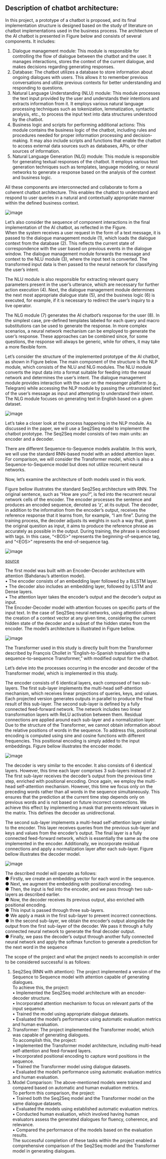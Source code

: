 
<h2 class="code-line" data-line-start=1 data-line-end=2 ><a id="Description_of_chatbot_architecture_1"></a>Description of chatbot architecture:</h2>
<p class="has-line-data" data-line-start="3" data-line-end="4">In this project, a prototype of a chatbot is proposed, and its final implementation structure is designed based on the study of literature on chatbot implementations used in the business process. The architecture of the AI chatbot is presented in Figure below and consists of several components. It includes:</p>
<ol>
<li class="has-line-data" data-line-start="4" data-line-end="5">Dialogue management module: This module is responsible for controlling the flow of dialogue between the chatbot and the user. It manages interactions, stores the context of the current dialogue, and makes decisions regarding generating responses.</li>
<li class="has-line-data" data-line-start="5" data-line-end="6">Database: The chatbot utilizes a database to store information about ongoing dialogues with users. This allows it to remember previous conversations and utilize previous contexts for better understanding and responding to questions.</li>
<li class="has-line-data" data-line-start="6" data-line-end="7">Natural Language Understanding (NLU) module: This module processes the text input provided by the user and understands their intentions and extracts information from it. It employs various natural language processing techniques such as tokenization, lemmatization, syntactic analysis, etc., to process the input text into data structures understood by the chatbot.</li>
<li class="has-line-data" data-line-start="7" data-line-end="8">Business logic and scripts for performing additional actions: This module contains the business logic of the chatbot, including rules and procedures needed for proper information processing and decision-making. It may also include scripts and functions that enable the chatbot to access external data sources such as databases, APIs, or other sources of information.</li>
<li class="has-line-data" data-line-start="8" data-line-end="10">Natural Language Generation (NLG) module: This module is responsible for generating textual responses of the chatbot. It employs various text generation techniques such as templates, language modeling, or neural networks to generate a response based on the analysis of the context and business logic.</li>
</ol>
<p class="has-line-data" data-line-start="10" data-line-end="11">All these components are interconnected and collaborate to form a coherent chatbot architecture. This enables the chatbot to understand and respond to user queries in a natural and contextually appropriate manner within the defined business context.</p>

![image](https://github.com/Tsyhankova/Master-s-thesis/assets/52218796/41e93fe3-805f-492a-a97c-d74ab230a408)

<p class="has-line-data" data-line-start="12" data-line-end="14">Let’s also consider the sequence of component interactions in the final implementation of the AI chatbot, as reflected in the Figure.<br>
When the system receives a user request in the form of a text message, it is passed to the dialogue management module (1), which loads the dialogue context from the database (2). This reflects the current state of correspondence with the user based on previous events in the dialogue window. The dialogue management module forwards the message and context to the NLU module (3), where the input text is converted. The transformed input data is then passed to the neural network for classifying the user’s intent.</p>
<p class="has-line-data" data-line-start="15" data-line-end="16">The NLU module is also responsible for extracting relevant query parameters present in the user’s utterance, which are necessary for further action execution (4). Next, the dialogue management module determines the next most appropriate dialogue state (5), and the business logic (6) is executed, for example, if it is necessary to redirect the user’s inquiry to a live operator.</p>
<p class="has-line-data" data-line-start="17" data-line-end="18">The NLG module (7) generates the AI chatbot’s response for the user (8). In the simplest case, pre-defined templates labeled for each query and macro substitutions can be used to generate the response. In more complex scenarios, a neural network mechanism can be employed to generate the user’s response. These approaches can be combined since, for some questions, the response will always be generic, while for others, it may take a more flexible form.</p>

<p class="has-line-data" data-line-start="1" data-line-end="2">Let’s consider the structure of the implemented prototype of the AI chatbot, as shown in Figure below. The main component of the structure is the NLP module, which consists of the NLU and NLG modules. The NLU module converts the input data into a format suitable for feeding into the neural network and determines the user’s intent. The dialogue management module provides interaction with the user on the messenger platform (e.g., Telegram) while accessing the NLP module by passing the untranslated text of the user’s message as input and attempting to understand their intent. The NLG module focuses on generating text in English based on a given dataset.</p>

![image](https://github.com/Tsyhankova/Master-s-thesis/assets/52218796/942f6f8d-ba48-4d36-b56c-c029a0d64620)

<p class="has-line-data" data-line-start="0" data-line-end="1">Let’s take a closer look at the process happening in the NLP module. As discussed in the paper, we will use a Seq2Seq model to implement the chatbot prototype. The Seq2Seq model consists of two main units: an encoder and a decoder.</p>
<p class="has-line-data" data-line-start="2" data-line-end="3">There are different Sequence-to-Sequence models available. In this work, we will use the standard RNN-based model with an added attention layer. For comparison, we will consider the Transformer model, which is also a Sequence-to-Sequence model but does not utilize recurrent neural networks.</p>
<p class="has-line-data" data-line-start="4" data-line-end="5">Now, let’s examine the architecture of both models used in this work.</p>
<p class="has-line-data" data-line-start="6" data-line-end="7">Figure bellow illustrates the standard Seq2Seq architecture with RNN. The original sentence, such as “How are you?”, is fed into the recurrent neural network cells of the encoder. The encoder processes the sentence and produces an encoded sequence, denoted as ‘z’, at its output. The decoder, in addition to the information from the encoder’s output, receives the reference response that it learns from, for example, “I am fine”. During the training process, the decoder adjusts its weights in such a way that, given the original question as input, it aims to produce the reference phrase as accurately as possible in the output. During training, the phrase is enclosed with tags. In this case, “&lt;BOS&gt;” represents the beginning-of-sequence tag, and “&lt;EOS&gt;” represents the end-of-sequence tag.</p>

![image](https://github.com/Tsyhankova/Master-s-thesis/assets/52218796/8cbf3596-518a-40b5-b29d-5564eaece2de)

[source](https://docs.chainer.org/en/stable/examples/seq2seq.html)

<p class="has-line-data" data-line-start="1" data-line-end="6">The first model was built with an Encoder-Decoder architecture with attention (Bahdanau’s attention model).<br>
•   The encoder consists of an embedding layer followed by a BiLSTM layer.<br>
•   The decoder also includes an embedding layer, followed by LSTM and Dense layers.<br>
•   The attention layer takes the encoder’s output and the decoder’s output as input.<br>
The Encoder-Decoder model with attention focuses on specific parts of the input text. In the case of Seq2Seq neural networks, using attention allows the creation of a context vector at any given time, considering the current hidden state of the decoder and a subset of the hidden states from the encoder. The model’s architecture is illustrated in Figure bellow.</p>

![image](https://github.com/Tsyhankova/Master-s-thesis/assets/52218796/add7b33f-0e10-4b16-84dd-d3b612eeee00)

<p class="has-line-data" data-line-start="1" data-line-end="2">The Transformer used in this study is directly built from the Transformer described by François Chollet in “English-to-Spanish translation with a sequence-to-sequence Transformer,” with modified output for the chatbot.</p>
<p class="has-line-data" data-line-start="3" data-line-end="4">Let’s delve into the processes occurring in the encoder and decoder of the Transformer model, which is implemented in this study.</p>
<p class="has-line-data" data-line-start="5" data-line-end="6">The encoder consists of 6 identical layers, each composed of two sub-layers. The first sub-layer implements the multi-head self-attention mechanism, which receives linear projections of queries, keys, and values. Each projected version generates outputs in parallel to produce the final result of this sub-layer. The second sub-layer is defined by a fully connected feed-forward network. The network includes two linear transformation layers with ReLU activation between them. Residual connections are applied around each sub-layer and a normalization layer. Due to the structure of the Transformer, we cannot obtain information about the relative positions of words in the sequence. To address this, positional encoding is computed using sine and cosine functions with different frequencies. This positional encoding is simply added to the input embeddings. Figure bellow illustrates the encoder model.</p>

![image](https://github.com/Tsyhankova/Master-s-thesis/assets/52218796/3194451c-68bb-43e1-8a17-4ba35dc94179)

<p class="has-line-data" data-line-start="1" data-line-end="2">The decoder is very similar to the encoder. It also consists of 6 identical layers. However, this time each layer comprises 3 sub-layers instead of 2. The first sub-layer receives the decoder’s output from the previous time step, enriched with positional encoding. Once again, we employ the multi-head self-attention mechanism. However, this time we focus only on the preceding words rather than all words in the sequence simultaneously. This ensures that the prediction at the current time step depends only on previous words and is not based on future incorrect connections. We achieve this effect by implementing a mask that prevents relevant values in the matrix. This defines the decoder as unidirectional.</p>
<p class="has-line-data" data-line-start="3" data-line-end="4">The second sub-layer implements a multi-head self-attention layer similar to the encoder. This layer receives queries from the previous sub-layer and keys and values from the encoder’s output. The final layer is a fully connected feed-forward network, which is essentially the same as the one implemented in the encoder. Additionally, we incorporate residual connections and apply a normalization layer after each sub-layer. Figure bellow illustrates the decoder model.</p>

![image](https://github.com/Tsyhankova/Master-s-thesis/assets/52218796/c8f89d27-79f8-48af-a2f4-bbe0de7eb9cb)

<p class="has-line-data" data-line-start="1" data-line-end="10">The described model will operate as follows:<br>
● Firstly, we create an embedding vector for each word in the sequence.<br>
● Next, we augment the embedding with positional encoding.<br>
● Then, the input is fed into the encoder, and we pass through two sub-layers as described earlier.<br>
● Now, the decoder receives its previous output, also enriched with positional encoding.<br>
● This input is passed through three sub-layers.<br>
● We apply a mask in the first sub-layer to prevent incorrect connections.<br>
● In the second sub-layer, we obtain the encoder’s output alongside the output from the first sub-layer of the decoder. We pass it through a fully connected neural network to generate the final decoder output.<br>
● Finally, we pass the decoder’s output through another fully connected neural network and apply the softmax function to generate a prediction for the next word in the sequence</p>


<p class="has-line-data" data-line-start="0" data-line-end="1">The scope of the project and what the project needs to accomplish in order to be considered successful is as follows:</p>
<ol>
<li class="has-line-data" data-line-start="1" data-line-end="7">Seq2Seq (RNN with attention): The project implemented a version of the Sequence to Sequence model with attention capable of generating dialogues.<br>
To achieve this, the project:<br>
•   Implemented the Seq2Seq model architecture with an encoder-decoder structure.<br>
•   Incorporated attention mechanism to focus on relevant parts of the input sequence.<br>
•   Trained the model using appropriate dialogue datasets.<br>
•   Evaluated the model’s performance using automatic evaluation metrics and human evaluation.</li>
<li class="has-line-data" data-line-start="7" data-line-end="13">Transformer: The project implemented the Transformer model, which was capable of generating dialogues.<br>
To accomplish this, the project:<br>
•   Implemented the Transformer model architecture, including multi-head self-attention and feed-forward layers.<br>
•   Incorporated positional encoding to capture word positions in the sequence.<br>
•   Trained the Transformer model using dialogue datasets.<br>
•   Evaluated the model’s performance using automatic evaluation metrics and human evaluation.</li>
<li class="has-line-data" data-line-start="13" data-line-end="20">Model Comparison: The above-mentioned models were trained and compared based on automatic and human evaluation metrics.<br>
To perform this comparison, the project:<br>
•   Trained both the Seq2Seq model and the Transformer model on the same dialogue datasets.<br>
•   Evaluated the models using established automatic evaluation metrics.<br>
•   Conducted human evaluation, which involved having human evaluators assess the generated dialogues for fluency, coherence, and relevance.<br>
•   Compared the performance of the models based on the evaluation results.<br>
The successful completion of these tasks within the project enabled a comprehensive comparison of the Seq2Seq model and the Transformer model in generating dialogues.</li>
</ol>
